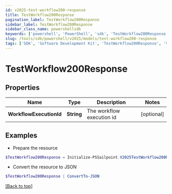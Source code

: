 ```yaml
---
id: v2025-test-workflow200-response
title: TestWorkflow200Response
pagination_label: TestWorkflow200Response
sidebar_label: TestWorkflow200Response
sidebar_class_name: powershellsdk
keywords: ['powershell', 'PowerShell', 'sdk', 'TestWorkflow200Response', 'V2025TestWorkflow200Response'] 
slug: /tools/sdk/powershell/v2025/models/test-workflow200-response
tags: ['SDK', 'Software Development Kit', 'TestWorkflow200Response', 'V2025TestWorkflow200Response']
---
```



# TestWorkflow200Response

## Properties

Name | Type | Description | Notes
------------ | ------------- | ------------- | -------------
**WorkflowExecutionId** | **String** | The workflow execution id | [optional] 

## Examples

- Prepare the resource
```powershell
$TestWorkflow200Response = Initialize-PSSailpoint.V2025TestWorkflow200Response  -WorkflowExecutionId 0e11cefa-96e7-4b67-90d0-065bc1da5753
```

- Convert the resource to JSON
```powershell
$TestWorkflow200Response | ConvertTo-JSON
```


[[Back to top]](#) 

